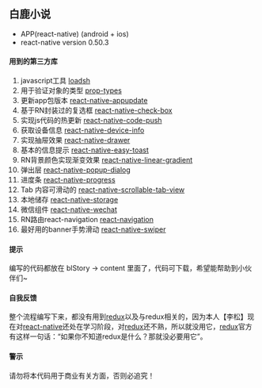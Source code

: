 ## 白鹿小说

- APP(react-native)  (android + ios)
- react-native  version  0.50.3

#### 用到的第三方库

1. javascript工具 [loadsh](http://www.css88.com/doc/lodash/)
2. 用于验证对象的类型 [prop-types](http://www.hangge.com/blog/cache/detail_1743.html)
3. 更新app包版本 [react-native-appupdate](https://www.npmjs.com/package/react-native-appupdate) 
4. 基于RN封装过的复选框 [react-native-check-box](https://www.npmjs.com/package/react-native-checkbox)
5. 实现js代码的热更新 [react-native-code-push](https://github.com/Microsoft/react-native-code-push) 
6. 获取设备信息 [react-native-device-info](https://www.npmjs.com/package/rn-device-info)
7. 实现抽屉效果 [react-native-drawer](https://www.npmjs.com/package/react-native-drawer) 
8. 基本的信息提示 [react-native-easy-toast](http://www.qingpingshan.com/rjbc/az/135457.html)
9. RN背景颜色实现渐变效果 [react-native-linear-gradient](https://github.com/react-native-community/react-native-linear-gradient)
10. 弹出层 [react-native-popup-dialog](https://www.npmjs.com/package/react-native-popup-dialog) 
11. 进度条 [react-native-progress](https://www.npmjs.com/package/react-native-progress)
12. Tab 内容可滑动的 [react-native-scrollable-tab-view](https://github.com/skv-headless/react-native-scrollable-tab-view)
13. 本地储存 [react-native-storage](https://www.npmjs.com/package/react-native-storage)
14. 微信组件 [react-native-wechat](https://www.jianshu.com/p/3f424cccb888)
15. RN路由react-navigation [react-navigation](https://github.com/react-navigation/react-navigation)
16. 最好用的banner手势滑动 [react-native-swiper](https://github.com/leecade/react-native-swiper)

#### 提示

编写的代码都放在 blStory -> content 里面了，代码可下载，希望能帮助到小伙伴们~

#### 自我反馈

整个流程编写下来，都没有用到[redux](http://cn.redux.js.org/)以及与redux相关的，因为本人【李松】现在对[react-native](https://facebook.github.io/react-native)还处在学习阶段，对[redux](http://cn.redux.js.org/)还不熟，所以就没用它，[redux](http://cn.redux.js.org/)官方有这样一句话：“如果你不知道redux是什么？那就没必要用它”。

#### 警示

请勿将本代码用于商业有关方面，否则必追究！

 



